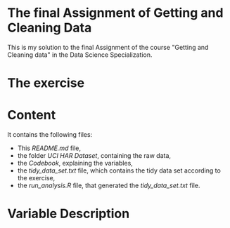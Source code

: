 # The final Assignment of Getting and Cleaning Data

This is my solution to the final Assignment of the course "Getting and Cleaning
data" in the Data Science Specialization.

# The exercise

# Content

It contains the following files:
- This *README.md* file,  
- the folder *UCI HAR Dataset*, containing the raw data,  
- the *Codebook*, explaining the variables,  
- the *tidy_data_set.txt* file, which contains the tidy data set according to the
exercise,  
- the *run_analysis.R* file, that generated the *tidy_data_set.txt* file.

# Variable Description